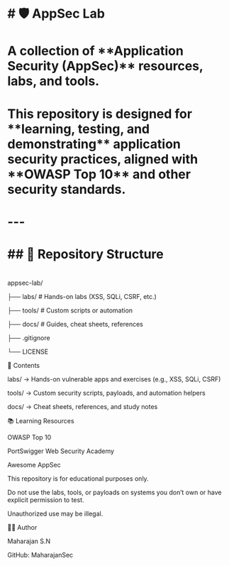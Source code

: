 # \# 🛡️ AppSec Lab

# 

# A collection of \*\*Application Security (AppSec)\*\* resources, labs, and tools.  

# This repository is designed for \*\*learning, testing, and demonstrating\*\* application security practices, aligned with \*\*OWASP Top 10\*\* and other security standards.

# 

# ---

# 

# \## 📂 Repository Structure

# 

appsec-lab/

├── labs/ # Hands-on labs (XSS, SQLi, CSRF, etc.)

├── tools/ # Custom scripts or automation

├── docs/ # Guides, cheat sheets, references

├── .gitignore

└── LICENSE



📘 Contents



labs/ → Hands-on vulnerable apps and exercises (e.g., XSS, SQLi, CSRF)



tools/ → Custom security scripts, payloads, and automation helpers



docs/ → Cheat sheets, references, and study notes





📚 Learning Resources



OWASP Top 10



PortSwigger Web Security Academy



Awesome AppSec



This repository is for educational purposes only.

Do not use the labs, tools, or payloads on systems you don’t own or have explicit permission to test.

Unauthorized use may be illegal.



👨‍💻 Author



Maharajan S.N

GitHub: MaharajanSec





